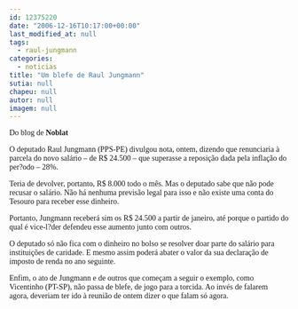 ```yaml
---
id: 12375220
date: "2006-12-16T10:17:00+00:00"
last_modified_at: null
tags:
  - raul-jungmann
categories:
  - noticias
title: "Um blefe de Raul Jungmann"
sutia: null
chapeu: null
autor: null
imagem: null
---
```

<p><A name=post29275><FONT face=Verdana></FONT></p>
<p><P class=fontTitulo><FONT face=Verdana>Do blog de <STRONG>Noblat</STRONG></FONT></P></A></p>
<p><P class=fontPadrao><FONT face=Verdana></FONT></p>
<p><P><FONT face=Verdana>O deputado Raul Jungmann (PPS-PE) divulgou nota, ontem, dizendo que renunciaria à parcela do novo salário – de R$ 24.500 – que superasse a reposição dada pela inflação do per?odo – 28%.</FONT></P></p>
<p><P><FONT face=Verdana>Teria de devolver, portanto, R$ 8.000 todo o mês. Mas o deputado sabe que não pode recusar o salário. Não há nenhuma previsão legal para isso e não existe uma conta do Tesouro para receber esse dinheiro.</FONT></P></p>
<p><P><FONT face=Verdana>Portanto, Jungmann receberá sim os R$ 24.500 a partir de janeiro, até porque o partido do qual é vice-l?der defendeu esse aumento junto com outros. </FONT></P></p>
<p><P><FONT face=Verdana>O deputado só não fica com o dinheiro no bolso se resolver doar parte do salário para instituições de caridade. E mesmo assim poderá abater o valor da sua declaração de imposto de renda no ano seguinte. </FONT></P></p>
<p><P><FONT face=Verdana>Enfim,&nbsp;o ato de Jungmann e de outros que&nbsp;começam a seguir o exemplo, como Vicentinho (PT-SP),&nbsp;não passa de blefe, de jogo para a torcida. Ao invés de falarem agora, deveriam ter ido à reunião de ontem dizer o que falam só agora.</FONT></P> </p>
